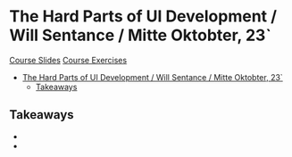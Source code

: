 # The Hard Parts of UI Development / Will Sentance / Mitte Oktobter, 23`

[Course Slides](https://static.frontendmasters.com/assets/courses/2023-06-20-hard-parts-ui-dev/hard-parts-ui-dev-slides.pdf)
[Course Exercises](https://github.com/UIHP-Challenges/UIHP-Challenges-April23)

- [The Hard Parts of UI Development / Will Sentance / Mitte Oktobter, 23\`](#the-hard-parts-of-ui-development--will-sentance--mitte-oktobter-23)
  - [Takeaways](#takeaways)

## Takeaways

+

+
